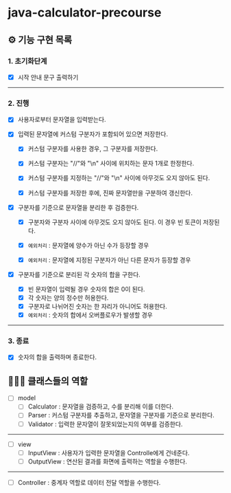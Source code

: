 # java-calculator-precourse

## ⚙️ 기능 구현 목록

### 1. 초기화단계
- [x] 시작 안내 문구 출력하기

---

### 2. 진행
- [x] 사용자로부터 문자열을 입력받는다.


- [x] 입력된 문자열에 커스텀 구분자가 포함되어 있으면 저장한다.
    - [x] 커스텀 구분자를 사용한 경우, 그 구분자를 저장한다.
    - [x] 커스텀 구분자는 "//"와 "\n" 사이에 위치하는 문자 1개로 한정한다.
    - [x] 커스텀 구분자를 지정하는 "//"와 "\n" 사이에 아무것도 오지 않아도 된다.
    - [x] 커스텀 구분자를 저장한 후에, 진짜 문자열만을 구분하여 갱신한다.


- [x] 구분자를 기준으로 문자열을 분리한 후 검증한다.
    - [x] 구분자와 구분자 사이에 아무것도 오지 않아도 된다. 이 경우 빈 토큰이 저장된다.
    - [x] `예외처리` : 문자열에 양수가 아닌 수가 등장할 경우
    - [x] `예외처리` : 문자열에 지정된 구분자가 아닌 다른 문자가 등장할 경우


- [x] 구분자를 기준으로 분리된 각 숫자의 합을 구한다. 
    - [x] 빈 문자열이 입력될 경우 숫자의 합은 0이 된다.
    - [x] 각 숫자는 양의 정수만 허용한다.
    - [x] 구분자로 나뉘어진 숫자는 한 자리가 아니어도 허용한다.
    - [x] `예외처리` : 숫자의 합에서 오버플로우가 발생할 경우
---
### 3. 종료
- [x] 숫자의 합을 출력하며 종료한다.




## 🧑‍🤝‍🧑 클래스들의 역할

-[ ] model
    -[ ] Calculator : 문자열을 검증하고, 수를 분리해 이를 더한다.
    -[ ] Parser : 커스텀 구분자를 추출하고, 문자열을 구분자를 기준으로 분리한다.
    -[ ] Validator : 입력한 문자열이 잘못되었는지의 여부를 검증한다.

---

-[ ] view
    -[ ] InputView : 사용자가 입력한 문자열을 Controlle에게 건네준다.
    -[ ] OutputView : 연산된 결과를 화면에 출력하는 역할을 수행한다.

---

-[ ] Controller : 중계자 역할로 데이터 전달 역할을 수행한다.